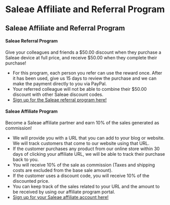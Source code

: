 # Saleae Affiliate and Referral Program

## Saleae Affiliate and Referral Program

#### Saleae Referral Program

Give your colleagues and friends a $50.00 discount when they purchase a Saleae device at full price, and receive $50.00 when they complete their purchase!

* For this program, each person you refer can use the reward once. After it has been used, give us 15 days to review the purchase and we can make the payment directly to you via PayPal.
* Your referred colleague will not be able to combine their $50.00 discount with other Saleae discount codes.
* [Sign up for the Saleae referral program here!](http://saleaeinc.refr.cc)

#### Saleae Affiliate Program

Become a Saleae affiliate partner and earn 10% of the sales generated as commission!

* We will provide you with a URL that you can add to your blog or website. We will track customers that come to our website using that URL.
* If the customer purchases any product from our online store within 30 days of clicking your affiliate URL, we will be able to track their purchase back to you.
* You will receive 10% of the sale as commission \(Taxes and shipping costs are excluded from the base sale amount\).
* If the customer uses a discount code, you will receive 10% of the discounted price.
* You can keep track of the sales related to your URL and the amount to be received by using our affiliate program portal.
* [Sign up for your Saleae affiliate account here!](https://saleae.refersion.com/)


